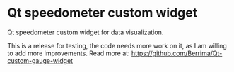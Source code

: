 Qt speedometer custom widget
======================
Qt speedometer custom widget for data visualization.

This is a release for testing, the code needs more work on it, as I am willing to add more improvements.
Read more at: https://github.com/Berrima/Qt-custom-gauge-widget
